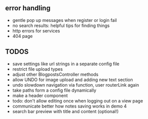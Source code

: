 ## error handling
- gentle pop up messages when register or login fail
- no search results: helpful tips for finding things
- http errors for services
- 404 page

## TODOS
- save settings like url strings in a separate config file
- restrict file upload types
- adjust other BlogpostsController methods
- allow UNDO for image upload and adding new text section
- undo slowdown navigation via function, user routerLink again
- take paths form a config file dynamically
- make a header component
- todo: don't allow editing once when logging out on a view page
- communicate better how notes saving works in demo 4
- search bar preview with title and content (optional!)